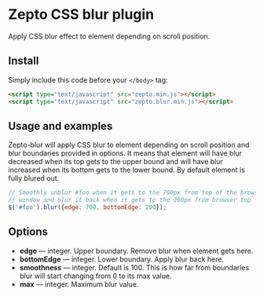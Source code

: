 # Zepto CSS blur plugin

Apply CSS blur effect to element depending on scroll position.

## Install

Simply include this code before your ```</body>``` tag:
```html
<script type="text/javascript" src="zepto.min.js"></script>
<script type="text/javascript" src="zepto.blur.min.js"></script>
```

## Usage and examples

Zepto-blur will apply CSS blur to element depending on scroll position and blur boundaries provided in options. It means that element will have blur decreased when its top gets to the upper bound and will have blur increased when its bottom gets to the lower bound. By default element is fully blured out.

```javascript
// Smoothly unblur #foo when it gets to the 700px from top of the browser
// window and blur it back when it gets to the 200px from browser top
$('#foo').blur({edge: 700, bottomEdge: 200});
```

## Options

* **edge** — integer. Upper boundary. Remove blur when element gets here.
* **bottomEdge** — integer. Lower boundary. Apply blur back here.
* **smoothness** — integer. Default is 100. This is how far from boundaries blur will start changing from 0 to its max value.
* **max** — integer. Maximum blur value.
